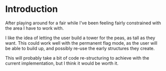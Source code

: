 # Introduction #

After playing around for a fair while I've been feeling fairly constrained with the area I have to work with.

I like the idea of letting the user build a tower for the peas, as tall as they want.  This could work well with the permanent flag mode, as the user will be able to build up, and possibly re-use the early structures they create.

This will probably take a bit of code re-structuring to achieve with the current implementation, but I think it would be worth it.